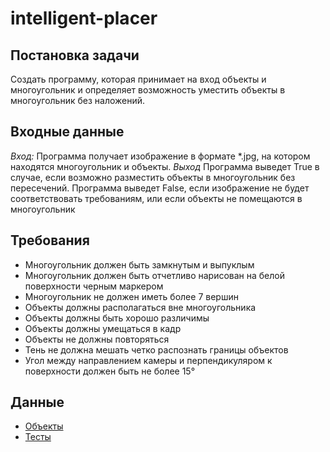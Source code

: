 # intelligent-placer
## Постановка задачи
Создать программу, которая принимает на вход объекты и многоугольник и определяет возможность уместить объекты в многоугольник без наложений.
## Входные данные
*Вход:* Программа получает изображение в формате *.jpg, на котором находятся многоугольник и объекты. 
*Выход* Программа выведет True в случае, если возможно разместить объекты в многоугольник без пересечений. Программа выведет False, если изображение не будет соответствовать требованиям, или если объекты не помещаются в многоугольник
## Требования
+ Многоугольник должен быть замкнутым и выпуклым
+ Многоугольник должен быть отчетливо нарисован на белой поверхности черным маркером
+ Многоугольник не должен иметь более 7 вершин
+ Объекты должны располагаться вне многоугольника
+ Объекты должны быть хорошо различимы
+ Объекты должны умещаться в кадр
+ Объекты не должны повторяться
+ Тень не должна мешать четко распознать границы объектов
+ Угол между направлением камеры и перпендикуляром к поверхности должен быть не более 15°
## Данные
+ [Объекты](objects)
+ [Тесты](tests)
